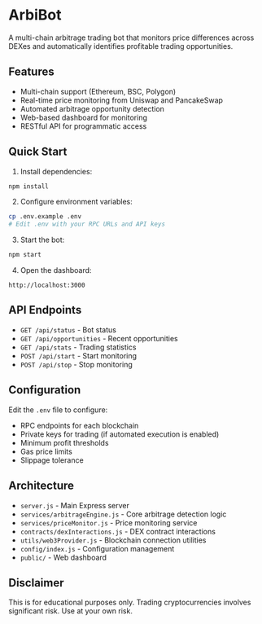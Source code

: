 # ArbiBot

A multi-chain arbitrage trading bot that monitors price differences across DEXes and automatically identifies profitable trading opportunities.

## Features

- Multi-chain support (Ethereum, BSC, Polygon)
- Real-time price monitoring from Uniswap and PancakeSwap
- Automated arbitrage opportunity detection
- Web-based dashboard for monitoring
- RESTful API for programmatic access

## Quick Start

1. Install dependencies:
```bash
npm install
```

2. Configure environment variables:
```bash
cp .env.example .env
# Edit .env with your RPC URLs and API keys
```

3. Start the bot:
```bash
npm start
```

4. Open the dashboard:
```
http://localhost:3000
```

## API Endpoints

- `GET /api/status` - Bot status
- `GET /api/opportunities` - Recent opportunities
- `GET /api/stats` - Trading statistics
- `POST /api/start` - Start monitoring
- `POST /api/stop` - Stop monitoring

## Configuration

Edit the `.env` file to configure:

- RPC endpoints for each blockchain
- Private keys for trading (if automated execution is enabled)
- Minimum profit thresholds
- Gas price limits
- Slippage tolerance

## Architecture

- `server.js` - Main Express server
- `services/arbitrageEngine.js` - Core arbitrage detection logic
- `services/priceMonitor.js` - Price monitoring service
- `contracts/dexInteractions.js` - DEX contract interactions
- `utils/web3Provider.js` - Blockchain connection utilities
- `config/index.js` - Configuration management
- `public/` - Web dashboard

## Disclaimer

This is for educational purposes only. Trading cryptocurrencies involves significant risk. Use at your own risk.